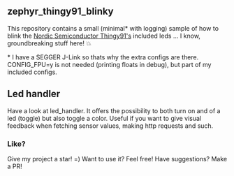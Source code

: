## zephyr_thingy91_blinky

This repository contains a small (minimal* with logging) sample of how to blink the [Nordic Semiconductor Thingy91's](https://www.nordicsemi.com/Products/Development-hardware/Nordic-Thingy-91) included leds ... I know, groundbreaking stuff here! :boom:

\* I have a SEGGER J-Link so thats why the extra configs are there. CONFIG_FPU=y is not needed (printing floats in debug), but part of my included configs.

## Led handler

Have a look at led_handler. It offers the possibility to both turn on and of a led (toggle) but also toggle a color. Useful if you want to give visual feedback when fetching sensor values, making http requests and such.

### Like?

Give my project a star! =) Want to use it? Feel free! Have suggestions? Make a PR!